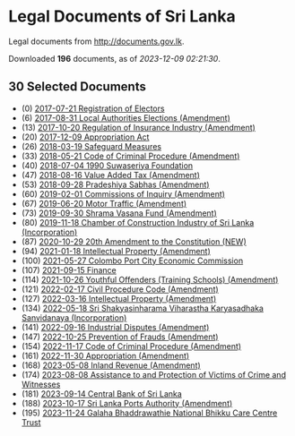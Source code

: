 # Legal Documents of Sri Lanka

Legal documents from http://documents.gov.lk.

Downloaded **196** documents, as of *2023-12-09 02:21:30*.

## 30 Selected Documents

* (0) [2017-07-21 Registration of Electors](data/doc/2017-07-21-registration-of-electors/doc.pdf)
* (6) [2017-08-31 Local Authorities Elections (Amendment)](data/doc/2017-08-31-local-authorities-elections-amendment/doc.pdf)
* (13) [2017-10-20 Regulation of Insurance Industry (Amendment)](data/doc/2017-10-20-regulation-of-insurance-industry-amendment/doc.pdf)
* (20) [2017-12-09 Appropriation Act](data/doc/2017-12-09-appropriation-act/doc.pdf)
* (26) [2018-03-19 Safeguard Measures ](data/doc/2018-03-19-safeguard-measures/doc.pdf)
* (33) [2018-05-21 Code of Criminal Procedure (Amendment)](data/doc/2018-05-21-code-of-criminal-procedure-amendment/doc.pdf)
* (40) [2018-07-04 1990 Suwaseriya Foundation](data/doc/2018-07-04-1990-suwaseriya-foundation/doc.pdf)
* (47) [2018-08-16 Value Added Tax (Amendment)](data/doc/2018-08-16-value-added-tax-amendment/doc.pdf)
* (53) [2018-09-28 Pradeshiya Sabhas (Amendment)](data/doc/2018-09-28-pradeshiya-sabhas-amendment/doc.pdf)
* (60) [2019-02-01 Commissions of Inquiry (Amendment) ](data/doc/2019-02-01-commissions-of-inquiry-amendment/doc.pdf)
* (67) [2019-06-20 Motor Traffic (Amendment)	](data/doc/2019-06-20-motor-traffic-amendment/doc.pdf)
* (73) [2019-09-30 Shrama Vasana Fund (Amendment)](data/doc/2019-09-30-shrama-vasana-fund-amendment/doc.pdf)
* (80) [2019-11-18 Chamber of Construction Industry of Sri Lanka (Incorporation)](data/doc/2019-11-18-chamber-of-construction-industry-of-sri-lanka-incorporation/doc.pdf)
* (87) [2020-10-29 20th Amendment to the Constitution (NEW)](data/doc/2020-10-29-20th-amendment-to-the-constitution-new/doc.pdf)
* (94) [2021-01-18 Intellectual Property (Amendment)](data/doc/2021-01-18-intellectual-property-amendment/doc.pdf)
* (100) [2021-05-27 Colombo Port City Economic Commission](data/doc/2021-05-27-colombo-port-city-economic-commission/doc.pdf)
* (107) [2021-09-15 Finance ](data/doc/2021-09-15-finance/doc.pdf)
* (114) [2021-10-26 Youthful Offenders (Training Schools) (Amendment)](data/doc/2021-10-26-youthful-offenders-training-schools-amendment/doc.pdf)
* (121) [2022-02-17 Civil Procedure Code (Amendment)](data/doc/2022-02-17-civil-procedure-code-amendment/doc.pdf)
* (127) [2022-03-16 Intellectual Property (Amendment)](data/doc/2022-03-16-intellectual-property-amendment/doc.pdf)
* (134) [2022-05-18 Sri Shakyasinharama Viharastha Karyasadhaka Sanvidanaya (Incorporation)](data/doc/2022-05-18-sri-shakyasinharama-viharastha-karyasadhaka-sanvidanaya-incorporation/doc.pdf)
* (141) [2022-09-16 Industrial Disputes (Amendment)](data/doc/2022-09-16-industrial-disputes-amendment/doc.pdf)
* (147) [2022-10-25 Prevention of Frauds (Amendment)](data/doc/2022-10-25-prevention-of-frauds-amendment/doc.pdf)
* (154) [2022-11-17 Code of Criminal Procedure (Amendment)](data/doc/2022-11-17-code-of-criminal-procedure-amendment/doc.pdf)
* (161) [2022-11-30 Appropriation (Amendment)](data/doc/2022-11-30-appropriation-amendment/doc.pdf)
* (168) [2023-05-08 Inland Revenue (Amendment)](data/doc/2023-05-08-inland-revenue-amendment/doc.pdf)
* (174) [2023-08-08 Assistance to and Protection of Victims of Crime and Witnesses](data/doc/2023-08-08-assistance-to-and-protection-of-victims-of-crime-and-witnesses/doc.pdf)
* (181) [2023-09-14 Central Bank of Sri Lanka](data/doc/2023-09-14-central-bank-of-sri-lanka/doc.pdf)
* (188) [2023-10-17 Sri Lanka Ports Authority (Amendment)](data/doc/2023-10-17-sri-lanka-ports-authority-amendment/doc.pdf)
* (195) [2023-11-24 Galaha Bhaddrawathie National Bhikku Care Centre Trust ](data/doc/2023-11-24-galaha-bhaddrawathie-national-bhikku-care-centre-trust/doc.pdf)
